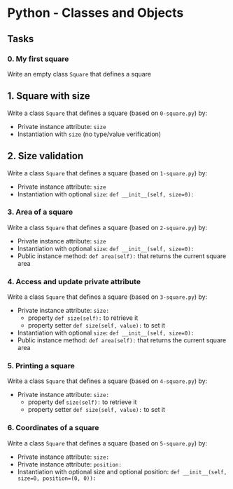 # Python - Classes and Objects

## Tasks

### 0. My first square
Write an empty class `Square` that defines a square

## 1. Square with size
Write a class `Square` that defines a square (based on `0-square.py`) by:
- Private instance attribute: `size`
- Instantiation with `size` (no type/value verification)

## 2. Size validation
Write a class `Square` that defines a square (based on `1-square.py`) by:
- Private instance attribute: `size`
- Instantiation with optional `size`: `def __init__(self, size=0):`

### 3. Area of a square
Write a class `Square` that defines a square (based on `2-square.py`) by:
- Private instance attribute: `size`
- Instantiation with optional `size`: `def __init__(self, size=0):`
- Public instance method: `def area(self):` that returns the current square area

### 4. Access and update private attribute
Write a class `Square` that defines a square (based on `3-square.py`) by:
- Private instance attribute: `size:`
  - property `def size(self):` to retrieve it
  - property setter `def size(self, value):` to set it
- Instantiation with optional `size`: `def __init__(self, size=0):`
- Public instance method: `def area(self):` that returns the current square area

### 5. Printing a square
Write a class `Square` that defines a square (based on `4-square.py`) by:
- Private instance attribute: `size:`
  - property def `size(self):` to retrieve it
  - property setter `def size(self, value):` to set it

### 6. Coordinates of a square
Write a class `Square` that defines a square (based on `5-square.py`) by:
- Private instance attribute: `size:`
- Private instance attribute: `position:`
- Instantiation with optional size and optional position: `def __init__(self, size=0, position=(0, 0)):`
